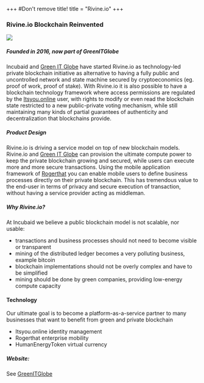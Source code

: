 +++
#Don't remove title!
title = "Rivine.io"
+++

### Rivine.io Blockchain Reinvented

<img class="rivine" src="img/rivine.jpg">

##### Founded in 2016, now part of GreenITGlobe

Incubaid and <a href="http://www.greenitglobe.com" target="_blank">Green IT Globe</a> have started Rivine.io as technology-led private blockchain initiative as alternative to having a fully public and uncontrolled network and state machine secured by cryptoeconomics (eg. proof of work, proof of stake). With Rivine.io it is also possible to have a blockchain technology framework where access permissions are regulated by the <a href="https://itsyou.online/" target="_blank">Itsyou.online</a> user, with rights to modify or even read the blockchain state restricted to a new public-private voting mechanism, while still maintaining many kinds of partial guarantees of authenticity and decentralization that blockchains provide.

##### Product Design

Rivine.io is driving a service model on top of new blockchain models. Rivine.io and <a href="http://www.greenitglobe.com" target="_blank">Green IT Globe</a> can provision the ultimate compute power to keep the private blockchain growing and secured, while users can execute more and more secure transactions. Using the mobile application framework of <a href="http://www.rogerthat.net" target="_blank">Rogerthat</a> you can enable mobile users to define business processes directly on their private blockchain. This has tremendous value to the end-user in terms of privacy and secure execution of transaction, without having a service provider acting as middleman.

##### Why Rivine.io?

At Incubaid we believe a public blockchain model is not scalable, nor usable:

* transactions and business processes should not need to become visible or transparent
* mining of the distributed ledger becomes a very polluting business, example bitcoin
* blockchain implementations should not be overly complex and have to be simplified
* mining should be done by green companies, providing low-energy compute capacity

#### Technology

Our ultimate goal is to become a platform-as-a-service partner to many businesses that want to benefit from green and private blockchain

* Itsyou.online identity management
* Rogerthat enterprise mobility
* HumanEnergyToken virtual currency

##### Website:

See [GreenITGlobe](https://www.gig.tech)
